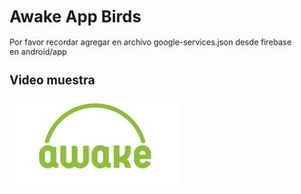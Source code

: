 # Awake App Birds

Por favor recordar agregar en archivo google-services.json desde firebase en android/app

## Video muestra
<a href = "https://www.youtube.com/watch?v=rKijhsqs5OI" target="_blank"><img src = "images/logo.png" width="300" align="left"></a>
